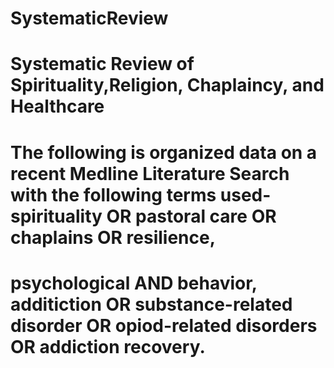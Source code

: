 # SystematicReview
# Systematic Review of Spirituality,Religion, Chaplaincy, and Healthcare
# The following is organized data on a recent Medline Literature Search with the following terms used- spirituality OR pastoral care OR chaplains OR resilience, 
# psychological AND behavior, additiction OR substance-related disorder OR opiod-related disorders OR addiction recovery. 
